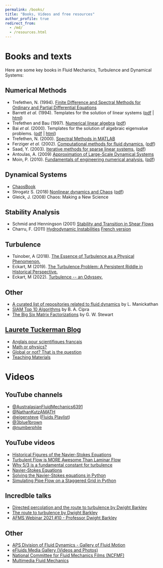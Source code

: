```yaml
---
permalink: /books/
title: "Books, Videos and free resources"
author_profile: true
redirect_from: 
  - /md/
  - /resources.html
---
```


Books and texts
======

Here are some key books in Fluid Mechanics, Turbulence and Dynamical Systems:

Numerical Methods
------
- Trefethen, N. (1994). [Finite Difference and Spectral Methods for Ordinary and Partial Differential Equations](https://people.maths.ox.ac.uk/trefethen/pdetext.html)
- Barrett *et al.* (1994). Templates for the solution of linear systems ([pdf](https://netlib.org/templates/templates.pdf) | [html](https://netlib.org/linalg/html_templates/node4.html))
- Trefethen and Bau (1997). [Numerical linear algebra](https://people.maths.ox.ac.uk/trefethen/text.html) ([pdf]())
- Bai *et al.* (2000). Templates for the solution of algebraic eigenvalue problems. ([pdf](https://epubs.siam.org/doi/pdf/10.1137/1.9780898719581.fm) | [html](https://netlib.org/utk/people/JackDongarra/etemplates/node5.html))
- Trefethen, N. (2000). [Spectral Methods in MATLAB](https://people.maths.ox.ac.uk/trefethen/spectral.html)
- Ferziger *et al.* (2002). [Computational methods for fluid dynamics.](https://link.springer.com/book/10.1007/978-3-642-56026-2) ([pdf](https://www.researchgate.net/profile/Ghassan-Smaisim/post/FEM_mesh_generator/attachment/59d655b479197b80779acc79/AS%3A526929528274950%401502641197635/download/111+ferziger+peric+2002+computational+methods+for+fluid+dynamics+.pdf))
- Saad, Y. (2003). [Iterative methods for sparse linear systems.]() ([pdf](https://www-users.cse.umn.edu/~saad/IterMethBook_2ndEd.pdf))
- Antoulas, A. (2009) [Approximation of Large-Scale Dynamical Systems](https://epubs.siam.org/doi/book/10.1137/1.9780898718713)
- Moin, P. (2010). [Fundamentals of engineering numerical analysis.]() ([pdf](https://sv.20file.org/up1/1389_0.pdf))

Dynamical Systems
------
- [ChaosBook](https://chaosbook.org)
- Strogatz S. (2018) [Nonlinear dynamics and Chaos](https://www.stevenstrogatz.com/books/nonlinear-dynamics-and-chaos-with-applications-to-physics-biology-chemistry-and-engineering) ([pdf](https://www.biodyn.ro/course/literatura/Nonlinear_Dynamics_and_Chaos_2018_Steven_H._Strogatz.pdf))
- Gleick, J. (2008) Chaos: Making a New Science

Stability Analysis
------
- Schmid and Henningson (2001) [Stability and Transition in Shear Flows](https://link.springer.com/book/10.1007/978-1-4613-0185-1)
- Charru, F. (2011) [Hydrodynamic Instabilities]() [French version](http://www.lmm.jussieu.fr/~hoepffner/enseignement/charru.pdf)

Turbulence
------
- Tsinober, A (2018). [The Essence of Turbulence as a Physical Phenomenon.](https://link.springer.com/book/10.1007/978-94-007-7180-2)
- Eckart, M (2019). [The Turbulence Problem: A Persistent Riddle in Historical Perspective.](https://link.springer.com/book/10.1007/978-3-030-31863-5) 
- Eckart, M (2022). [Turbulence -- an Odyssey.](https://link.springer.com/book/10.1007/978-3-030-91459-2)
 

Other
------
- [A curated list of repositories related to fluid dynamics](https://github.com/lento234/awesome-fluid-dynamics) by L. Manickathan
- [SIAM Top 10 Algorithms](http://web.tecnico.ulisboa.pt/~mcasquilho/CD_Casquilho/legacy/PRINT/NotebookSC_1LP_22pp.pdf) by B. A. Cipra
- [The Big Six Matrix Factorizations](https://www.cs.fsu.edu/~lacher/courses/COT4401/notes/cise_v2_i1/matrix.pdf) by G. W. Stewart

[Laurete Tuckerman Blog](https://blog.espci.fr/laurette/)
-----
- [Anglais pour scientifiques français](https://blog.espci.fr/laurette/anglais-pour-scientifiques-francais/)
- [Math or physics?](https://blog.espci.fr/laurette/files/2021/03/NPR7.pdf)
- [Global or not? That is the question](https://blog.espci.fr/laurette/files/2018/11/Stability_analysis.pdf)
- [Teaching Materials](https://blog.espci.fr/laurette/explanatory/)


Videos
======


YouTube channels
-------
- [@AustralasianFluidMechanics6391](https://www.youtube.com/@australasianfluidmechanics6391)
- [@NathanKutzAMATH](https://www.youtube.com/@NathanKutzAMATH)
- [@eigensteve](https://www.youtube.com/@eigensteve) ([Fluids Playlist](https://www.youtube.com/playlist?list=PLMrJAkhIeNNQWO3ESiccZmPssvUDFHL4M))
- [@3blue1brown](https://www.youtube.com/@3blue1brown)
- [@numberphile](https://www.youtube.com/@numberphile)



YouTube videos
-------
- [Historical Figures of the Navier-Stokes Equations](https://youtu.be/DeW9Ihba3-8)
- [Turbulent Flow is MORE Awesome Than Laminar Flow](https://youtu.be/5zI9sG3pjVU)
- [Why $5/3$ is a fundamental constant for turbulence](https://youtu.be/_UoTTq651dE)
- [Navier-Stokes Equations](https://youtu.be/ERBVFcutl3M)
- [Solving the Navier-Stokes equations in Python](https://youtu.be/BQLvNLgMTQE)
- [Simulating Pipe Flow on a Staggered Grid in Python](https://youtu.be/rV8tD2nQfkk)
 

Incredble talks
-------
- [Directed percolation and the route to turbulence by Dwight Barkley](https://www.youtube.com/watch?v=C1QsI8EiJC0)
- [The route to turbulence by Dwight Barkley](https://www.youtube.com/watch?v=197brZdt2q4)
- [AFMS Webinar 2021 #10 - Professor Dwight Barkley](https://www.youtube.com/watch?v=yGtn-Qbo01g)

Other
-------
- [APS Division of Fluid Dynamics - Gallery of Fluid Motion](https://gfm.aps.org)
- [eFluids Media Gallery (Videos and Photos)](http://media.efluids.com/galleries/all)
- [National Committee for Fluid Mechanics Films (NCFMF)](https://web.mit.edu/hml/ncfmf.html)
- [Multimedia Fluid Mechanics](https://www.cambridge.org/core/homsy/)
